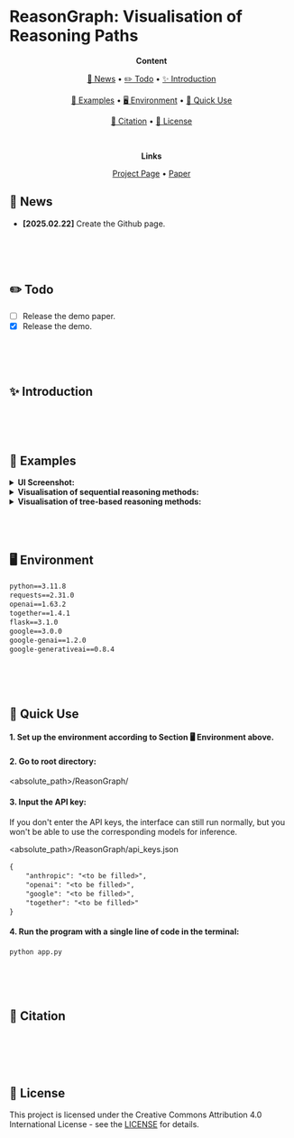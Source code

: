 # ReasonGraph: Visualisation of Reasoning Paths

<p align="center">
  <b>Content</b>
</p>

<p align="center">
  <a href="#news">🚀 News</a> •
  <a href="#todo">✏️ Todo</a> •
  <a href="#introduction">✨ Introduction</a>
</p>

<p align="center">
  <a href="#examples">👀 Examples</a> •
  <a href="#environment">🖥️ Environment</a> •
  <a href="#quick use">🎨 Quick Use</a>
</p>

<p align="center">
  <a href="#citation">📌 Citation</a> •
  <a href="#license">🔖 License</a>
</p>
<div id="news">&nbsp;</div>

<p align="center">
  <b>Links</b>
</p>

<p align="center">
  <a href="">Project Page</a> •
  <a href="">Paper</a>
</p>



## 🚀 News

- **[2025.02.22]** Create the Github page.

<div>&nbsp;</div>
<div>&nbsp;</div>
<div id="todo">&nbsp;</div>



## ✏️ Todo

- [ ]  Release the demo paper.
- [x] Release the demo.

<div>&nbsp;</div>
<div>&nbsp;</div>
<div id="introduction">&nbsp;</div>



## ✨ Introduction

<div>&nbsp;</div>
<div>&nbsp;</div>
<div id="examples">&nbsp;</div>



## 👀 Examples

<details>
<summary><strong>UI Screenshot:</strong></summary>

<p align="left">
  <img src="./figures/UI.png" width="80%">
</p>

</details>

<details>
<summary><strong>Visualisation of sequential reasoning methods:</strong></summary>

Chain of Thoughts (top-left), Self-refine (top-middle), Least-to-most (top-right), Self-consistency (bottom-left):

<p align="left">
  <img src="./figures/sequence_example.png" width="80%">
</p>

</details>

<details>
<summary><strong>Visualisation of tree-based reasoning methods:</strong></summary>

Plain text (top), Beam Search (middle), Tree of Thoughts (bottom):

<p align="left">
  <img src="./figures/tree_example.png" width="80%">
</p>

</details>



<div>&nbsp;</div>
<div>&nbsp;</div>
<div id="environment">&nbsp;</div>



## 🖥️ Environment

```
python==3.11.8
requests==2.31.0
openai==1.63.2
together==1.4.1
flask==3.1.0
google==3.0.0
google-genai==1.2.0
google-generativeai==0.8.4
```

<div>&nbsp;</div>
<div>&nbsp;</div>
<div id="quick use">&nbsp;</div>



## 🎨 Quick Use

#### 1. Set up the environment according to Section 🖥️ Environment above.

#### 2. Go to root directory:

<absolute_path>/ReasonGraph/

#### 3. Input the API key:

If you don't enter the API keys, the interface can still run normally, but you won't be able to use the corresponding models for inference.

<absolute_path>/ReasonGraph/api_keys.json

```
{
    "anthropic": "<to be filled>",
    "openai": "<to be filled>",
    "google": "<to be filled>",
    "together": "<to be filled>"
}
```

#### 4. Run the program with a single line of code in the terminal:

```
python app.py
```


<div>&nbsp;</div>
<div>&nbsp;</div>
<div id="citation">&nbsp;</div>



## 📌 Citation

```

```

<div>&nbsp;</div>
<div>&nbsp;</div>
<div id="license">&nbsp;</div>



## 🔖 License

This project is licensed under the Creative Commons Attribution 4.0 International License - see the [LICENSE](https://creativecommons.org/licenses/by/4.0/deed.en) for details.











